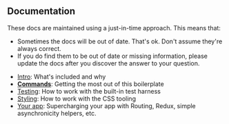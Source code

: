 ## Documentation

These docs are maintained using a just-in-time approach.
This means that:
* Sometimes the docs will be out of date. That's ok.
  Don't assume they're always correct.
* If you do find them to be out of date or missing information,
  please update the docs after you discover the answer to your question.

- [Intro](docs/general): What's included and why
- [**Commands**](docs/general/commands.md): Getting the most out of this boilerplate
- [Testing](docs/testing): How to work with the built-in test harness
- [Styling](docs/css): How to work with the CSS tooling
- [Your app](docs/js): Supercharging your app with Routing, Redux, simple
  asynchronicity helpers, etc.